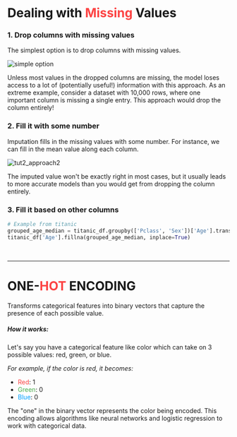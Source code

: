 # **Dealing with <span style="color: #fc4444">Missing</span> Values**

### 1. Drop columns with missing values
The simplest option is to drop columns with missing values.

![simple option](https://storage.googleapis.com/kaggle-media/learn/images/Sax80za.png)

Unless most values in the dropped columns are missing, the model loses access to a lot of (potentially useful!) information with this approach. As an extreme example, consider a dataset with 10,000 rows, where one important column is missing a single entry. This approach would drop the column entirely!

### 2. Fill it with some number
Imputation fills in the missing values with some number. For instance, we can fill in the mean value along each column.

![tut2_approach2](https://storage.googleapis.com/kaggle-media/learn/images/4BpnlPA.png)

The imputed value won't be exactly right in most cases, but it usually leads to more accurate models than you would get from dropping the column entirely.

### 3. Fill it based on other columns
```python
# Example from titanic
grouped_age_median = titanic_df.groupby(['Pclass', 'Sex'])['Age'].transform('median')
titanic_df['Age'].fillna(grouped_age_median, inplace=True)
```
<div><br></div>

<hr>

# <b>ONE-<span style="color: #fc4444;">HOT</span> ENCODING</b>
Transforms categorical features into binary vectors that capture the presence of each possible value. 

##### <b>How it works</b>:

Let's say you have a categorical feature like color which can take on 3 possible values: red, green, or blue.

*For example, if the color is red, it becomes:*

- <span style="color: #fc4444">Red</span>: 1
- <span style="color: #4CAF50">Green</span>: 0
- <span style="color: #00a1ff">Blue</span>: 0

The "one" in the binary vector represents the color being encoded. This encoding allows algorithms like neural networks and logistic regression to work with categorical data.